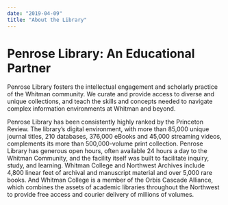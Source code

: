 ```yaml
---
date: "2019-04-09"
title: "About the Library"
---
```



# Penrose Library: An Educational Partner

Penrose Library fosters the intellectual engagement and scholarly practice of the Whitman community. We curate and provide access to diverse and unique collections, and teach the skills and concepts needed to navigate complex information environments at Whitman and beyond.

Penrose Library has been consistently highly ranked by the Princeton Review. The library’s digital environment, with more than 85,000 unique journal titles, 210 databases, 376,000 eBooks and 45,000 streaming videos, complements its more than 500,000-volume print collection. Penrose Library has generous open hours, often available 24 hours a day to the Whitman Community, and the facility itself was built to facilitate inquiry, study, and learning. Whitman College and Northwest Archives include 4,800 linear feet of archival and manuscript material and over 5,000 rare books. And Whitman College is a member of the Orbis Cascade Alliance, which combines the assets of academic libraries throughout the Northwest to provide free access and courier delivery of millions of volumes.